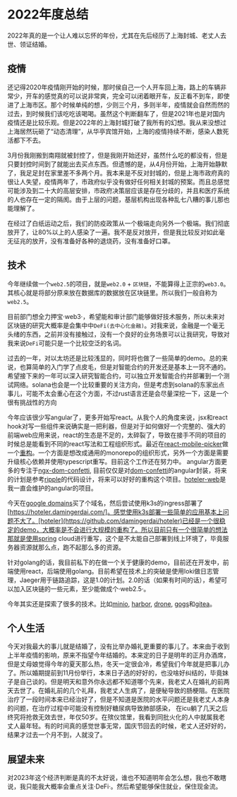 # 2022年度总结

2022年真的是一个让人难以忘怀的年份，尤其在先后经历了上海封城、老丈人去世、领证结婚。

## 疫情

还记得2020年疫情刚开始的时候，那时侯自己一个人开车回上海，路上的车辆非常少，开车的感觉真的可以说非常爽，完全可以闭着眼开车，反正看不到车，即使进了上海市区。那个时候单纯的想，少则三个月，多则半年，疫情就会自然而然的过去，到时候我们该吃吃该喝喝。虽然这个判断翻车了，但是2021年也是对国内疫情还是比较乐观。但是2022年的上海封城打破了我所有的幻想。我从来没想过上海居然玩砸了“动态清理”，从华亭宾馆开始，上海的疫情持续不断，感染人数死活都下不去。

3月份我刚搬到南翔就被封控了，但是我刚开始还好，虽然什么吃的都没有，但是只要封控时间到了就能出去买点东西。但遗憾的是，从4月份开始，上海开始静默了，我足足封在家里差不多两个月。我本来是不反对封城的，但是上海市政府真的很让人失望，疫情两年了，市政府似乎没有做好任何相关封城的预案。而且总感觉可能涉及到二十大的高层安排，市政府决策层应该是存在分歧的，并且和医疗系统的人也存在一定的隔阂。由于上层的问题，基层机构出现各种乱七八糟的事儿那也能理解了。

在经过了白纸运动之后，我们的防疫政策从一个极端走向另外一个极端。我们彻底放开了，让80%以上的人感染了一遍。我不是反对放开，但是我比较反对如此毫无征兆的放开，没有准备好各种的退烧药，没有准备好口罩。

## 技术

今年继续做一个`web2.5`的项目，就是`web2.0` + `区块链`，不能算得上正宗的`web3.0`。其核心就是将部分原来放在数据库的数据放在区块链里。所以我们一般自称为`web2.5`。

目前部门想全力押宝·web3·，希望能和审计部门能够做好技术服务，所以未来对区块链的研究大概率是会集中中`DeFi(去中心化金融)`。对我来说，金融是一个毫无头绪的东西，之前并没有接触过，没有一个良好的业务场景可以让我研究，导致对我来说`DeFi`可能只是一个比较空泛的名词。

过去的一年，对以太坊还是比较浅显的，同时将也做了一些简单的demo。总的来说，也算简单的入门学了点皮毛，但是对智能合约的开发还是基本上一窍不通的。希望接下来的一年可以深入研究智能合约，可以独立开发智能合约并部署到一个测试网络。solana也会是一个比较重要的关注方向，但是考虑到solana的东家出点事儿，可能不太会重心在这个方面，不过rust语言还是会尽量深挖一下，这是一个很有挑战性的方向

今年应该很少写angular了，更多开始写react。从我个人的角度来说，jsx和react hook对写一些组件来说确实是一把利器，但是对于如何做好一个完整的、强大的前端web应用来说，react的生态是不足的，太碎裂了，导致在接手不同的项目的时候总是能看到不同的react写法和工程组织形式。最近在[react-mobile-picker](https://github.com/adcentury/react-mobile-picker)做一个[重构](https://github.com/damingerdai/react-mobile-picker)。一个方面是想改成通用的monorepo的组织形式，另外一个方面是需要升级核心依赖并使用typescript重写。目前这个工作还在努力中。 angular方面更多的专注于[ngx-dom-confetti](https://github.com/damingerdai/ngx-dom-confetti), 目前仅仅是对[dom-confetti](https://www.npmjs.com/package/dom-confetti)的angular封装，将来的计划是参考[ripple](https://github.com/angular/components/tree/main/src/material/core/ripple)的代码设计，将来可以好好的重构这个项目。[hoteler-web](https://github.com/damingerdai/hoteler-web)是我一直会维护的angular的项目。

今天在[google domains](https://domains.google/)买了个域名，然后尝试使用k3s的ingress部署了[https://hoteler.damingerdai.com/]。感觉使用k3s部署一些简单的应用基本上问题不大了。[hoteler](https://github.com/damingerdai/hoteler)已经是一个很稳定的demo，大概率是不会进行大规模的重构了。所以目前只有一个很简单的想法那就是使用spring cloud进行重写，这个是不太能自己部署到线上环境了，毕竟服务器资源就那么点，跑不起那么多的资源。

针对golang的话，我目前私下的在做一个关于健康的demo，目前还在开发中，前端使用react，后端使用golang。目前希望在技术上的突破是使用loki做日志管理，Jaeger用于链路追踪，这是1.0的计划。2.0的话（如果有时间的话），希望可以加入区块链的一些元素，至少能做成个·web2.5·。

今年其实还是探索了很多的技术。比如[minio](https://min.io/), [harbor](https://goharbor.io/), [drone](https://www.drone.io/), [gogs](https://gogs.io/)和[gitea](https://gitea.io/zh-cn)。

## 个人生活

今天对我最大的事儿就是结婚了，没有比举办婚礼更重要的事儿了。本来由于收到上半年疫情的影响，原来不指望今年结婚的。本来定的日子是明年的正月办酒席，但是丈母娘觉得今年的夏天那么热，冬天一定很会冷，希望我们今年就是把事儿办了。所以婚期提前到11月份举行，本来日子选的好好的，也没啥好纠结的，毕竟妹子是自己谈的。但是明天和意外你永远都不知道哪个先来，我老丈人在婚礼的前两天去世了。在婚礼前的几个礼拜，我老丈人生病了，是便秘导致的肠梗阻。在医院治疗了一段时间本来已经治好了，但是不知道是医院的水平问题还是我老丈人本身的问题，在治疗过程中可能没有控制好糖尿病导致肺部感染， 在icu躺了几天之后终究将抢救无效去世，年仅50岁。在殡仪馆里，我看到同批火化的人中就属我老丈人最年轻。有的时间真的感觉世事无常，国庆节回去的时候，老丈人还好好的，结果才过去一个月不到，人就没了。

## 展望未来

对2023年这个经济判断是真的不太好说，谁也不知道明年会怎么想，我也不敢瞎说，我只能我大概率会重点关注·DeFi·。然后希望能够保住就业，保住现金流。